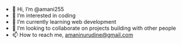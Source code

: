 - 👋 Hi, I’m @amani255
- 👀 I’m interested in coding
- 🌱 I’m currently learning web development
- 💞️ I’m looking to collaborate on projects building with other people
- 📫 How to reach me, amaninurudine@gmail.com

<!---
amani255/amani255 is a ✨ special ✨ repository because its `README.md` (this file) appears on your GitHub profile.
You can click the Preview link to take a look at your changes.
--->
